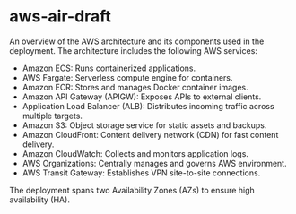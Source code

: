 # aws-air-draft

An overview of the AWS architecture and its components used in the deployment. The architecture includes the following AWS services:

* Amazon ECS: Runs containerized applications.
* AWS Fargate: Serverless compute engine for containers.
* Amazon ECR: Stores and manages Docker container images.
* Amazon API Gateway (APIGW): Exposes APIs to external clients.
* Application Load Balancer (ALB): Distributes incoming traffic across multiple targets.
* Amazon S3: Object storage service for static assets and backups.
* Amazon CloudFront: Content delivery network (CDN) for fast content delivery.
* Amazon CloudWatch: Collects and monitors application logs.
* AWS Organizations: Centrally manages and governs AWS environment.
* AWS Transit Gateway: Establishes VPN site-to-site connections.


The deployment spans two Availability Zones (AZs) to ensure high availability (HA).
